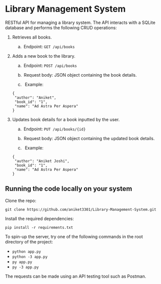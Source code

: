 # Library Management System
RESTful API for managing a library system. The API interacts with a SQLite database and performs the following CRUD operations:
1. Retrieves all books.
   
   &emsp; a.&ensp;Endpoint: ``` GET /api/books ```
3. Adds a new book to the library. 

   &emsp; a.&ensp;Endpoint: ``` POST /api/books ```
   
   &emsp; b.&ensp;Request body: JSON object containing the book details.
   
   &emsp; c.&ensp; Example:
   ```
   {
    "author": "Aniket",
    "book_id": "1",
    "name": "Ad Astra Per Aspera"
   }
   ```
5. Updates book details for a book inputted by the user. 

   &emsp; a.&ensp;Endpoint: ``` PUT /api/books/{id} ```
   
   &emsp; b.&ensp;Request body: JSON object containing the updated book details.
   
   &emsp; c.&ensp; Example:
   
   ```
   {
    "author": "Aniket Joshi",
    "book_id": "1",
    "name": "Ad Astra Per Aspera"
   }
   ```


## Running the code locally on your system
Clone the repo: 
```
git clone https://github.com/aniket3301/Library-Management-System.git
```

Install the required dependencies: 
```
pip install -r requirements.txt
```

To spin-up the server, try one of the following commands in the root directory of the project: 

* ```python app.py```
* ```python -3 app.py```
* ```py app.py```
* ```py -3 app.py```

The requests can be made using an API testing tool such as Postman.
